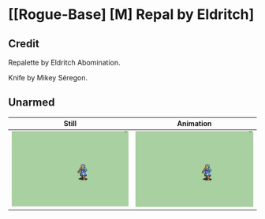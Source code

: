 # [\[Rogue-Base\] \[M\] Repal by Eldritch]

## Credit

Repalette by Eldritch Abomination.

Knife by Mikey Séregon.
	
## Unarmed

| Still | Animation |
| :---: | :-------: |
| ![Unarmed still](./Unarmed_000.png) | ![Unarmed animation](./Unarmed.gif) |
